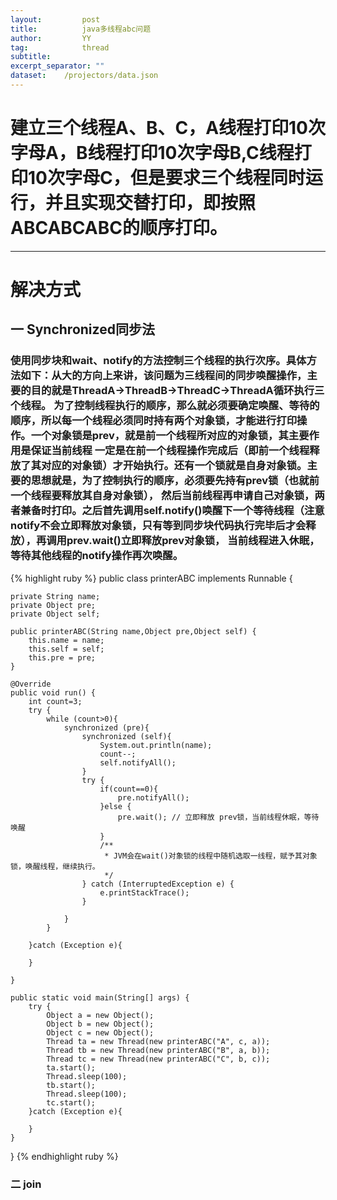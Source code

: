 ```yaml
---
layout:         post
title:     		java多线程abc问题
author:     	YY
tag:            thread
subtitle:    	
excerpt_separator: ""
dataset:    /projectors/data.json
---
```


<h1>建立三个线程A、B、C，A线程打印10次字母A，B线程打印10次字母B,C线程打印10次字母C，但是要求三个线程同时运行，并且实现交替打印，即按照ABCABCABC的顺序打印。</h1>
<hr>
<h1>解决方式</h1>
<h2>一 Synchronized同步法</h2>
 
<h3>使用同步块和wait、notify的方法控制三个线程的执行次序。具体方法如下：从大的方向上来讲，该问题为三线程间的同步唤醒操作，主要的目的就是ThreadA->ThreadB->ThreadC->ThreadA循环执行三个线程。
为了控制线程执行的顺序，那么就必须要确定唤醒、等待的顺序，所以每一个线程必须同时持有两个对象锁，才能进行打印操作。一个对象锁是prev，就是前一个线程所对应的对象锁，其主要作用是保证当前线程
一定是在前一个线程操作完成后（即前一个线程释放了其对应的对象锁）才开始执行。还有一个锁就是自身对象锁。主要的思想就是，为了控制执行的顺序，必须要先持有prev锁（也就前一个线程要释放其自身对象锁），
然后当前线程再申请自己对象锁，两者兼备时打印。之后首先调用self.notify()唤醒下一个等待线程（注意notify不会立即释放对象锁，只有等到同步块代码执行完毕后才会释放），再调用prev.wait()立即释放prev对象锁，
当前线程进入休眠，等待其他线程的notify操作再次唤醒。</h3>
 
{% highlight ruby %}
public class printerABC implements Runnable {

    private String name;
    private Object pre;
    private Object self;

    public printerABC(String name,Object pre,Object self) {
        this.name = name;
        this.self = self;
        this.pre = pre;
    }

    @Override
    public void run() {
        int count=3;
        try {
            while (count>0){
                synchronized (pre){
                    synchronized (self){
                        System.out.println(name);
                        count--;
                        self.notifyAll();
                    }
                    try {
                        if(count==0){
                            pre.notifyAll();
                        }else {
                            pre.wait(); // 立即释放 prev锁，当前线程休眠，等待唤醒
                        }
                        /**
                         * JVM会在wait()对象锁的线程中随机选取一线程，赋予其对象锁，唤醒线程，继续执行。
                         */
                    } catch (InterruptedException e) {
                        e.printStackTrace();
                    }

                }
            }

        }catch (Exception e){

        }

    }
	
    public static void main(String[] args) {
        try {
            Object a = new Object();
            Object b = new Object();
            Object c = new Object();
            Thread ta = new Thread(new printerABC("A", c, a));
            Thread tb = new Thread(new printerABC("B", a, b));
            Thread tc = new Thread(new printerABC("C", b, c));
            ta.start();
            Thread.sleep(100);
            tb.start();
            Thread.sleep(100);
            tc.start();
        }catch (Exception e){
			
        }
    }
}
{% endhighlight ruby %}
 

<h3>二  join</h3>

 

 
<br>

 
     











